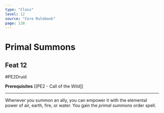 ```yaml
---
type: "Class"
level: 12
source: "Core Rulebook"
page: 138
---
```

# Primal Summons
## Feat 12
#PE2Druid

**Prerequisites** [[PE2 - Call of the Wild]]

---
Whenever you summon an ally, you can empower it with the elemental power of air, earth, fire, or water. You gain the *primal summons* order spell.